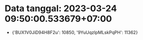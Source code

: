 # Data tanggal: 2023-03-24 09:50:00.533679+07:00

* {'BUX1V0JiD94H8F2u': 10850, '9YuUqzIpMLskPqPH': 11362}
